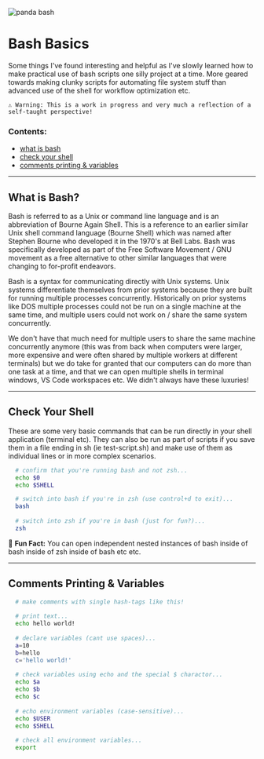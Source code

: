 ![panda bash](https://media.tenor.com/images/ea183b7108f1ca7b4788aea8b3d7a57b/tenor.gif)

# Bash Basics

Some things I've found interesting and helpful as I've slowly learned how to make practical use of bash scripts one silly project at a time. More geared towards making clunky scripts for automating file system stuff than advanced use of the shell for workflow optimization etc.

```
⚠️ Warning: This is a work in progress and very much a reflection of a self-taught perspective!
```

### Contents:
* [what is bash](#what-is-bash)
* [check your shell](#check-your-shell)
* [comments printing & variables](#comments-printing-&-variables)

---

## What is Bash?

Bash is referred to as a Unix or command line language and is an abbreviation of Bourne Again Shell. This is a reference to an earlier similar Unix shell command language (Bourne Shell) which was named after Stephen Bourne who developed it in the 1970's at Bell Labs. Bash was specifically developed as part of the Free Software Movement / GNU movement as a free alternative to other similar languages that were changing to for-profit endeavors.

Bash is a syntax for communicating directly with Unix systems. Unix systems differentiate themselves from prior systems because they are built for running multiple processes concurrently. Historically on prior systems like DOS multiple processes could not be run on a single machine at the same time, and multiple users could not work on / share the same system concurrently. 

We don't have that much need for multiple users to share the same machine concurrently anymore (this was from back when computers were larger, more expensive and were often shared by multiple workers at different terminals) but we do take for granted that our computers can do more than one task at a time, and that we can open multiple shells in terminal windows, VS Code workspaces etc. We didn't always have these luxuries!

---

## Check Your Shell

These are some very basic commands that can be run directly in your shell application (terminal etc). They can also be run as part of scripts if you save them in a file ending in sh (ie test-script.sh) and make use of them as individual lines or in more complex scenarios.

```bash
  # confirm that you're running bash and not zsh...
  echo $0
  echo $SHELL

  # switch into bash if you're in zsh (use control+d to exit)...
  bash
  
  # switch into zsh if you're in bash (just for fun?)...
  zsh
```

📌 **Fun Fact:** You can open independent nested instances of bash inside of bash inside of zsh inside of bash etc etc.

---

## Comments Printing & Variables
```bash
  # make comments with single hash-tags like this!
  
  # print text...
  echo hello world!
  
  # declare variables (cant use spaces)...
  a=10
  b=hello
  c='hello world!'
  
  # check variables using echo and the special $ charactor...
  echo $a
  echo $b
  echo $c
  
  # echo environment variables (case-sensitive)...
  echo $USER
  echo $SHELL
  
  # check all environment variables...
  export
```

